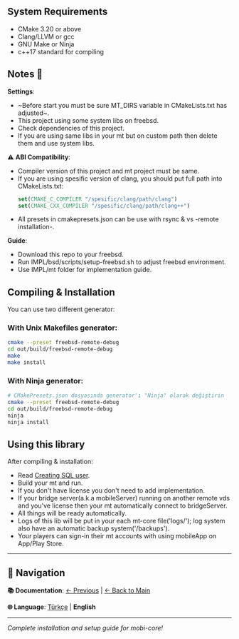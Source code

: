 ## System Requirements 

- CMake 3.20 or above
- Clang/LLVM or gcc
- GNU Make or Ninja
- c++17 standard for compiling

## Notes 📝

**Settings**:
- ~Before start you must be sure MT_DIRS variable in CMakeLists.txt has adjusted~.
- This project using some system libs on freebsd.
- Check dependencies of this project.
- If you are using same libs in your mt but on custom path then delete them and use system libs.

⚠️ **ABI Compatibility**: 
- Compiler version of this project and mt project must be same.
- If you are using spesific version of clang, you should put full path into CMakeLists.txt:
  ```cmake
  set(CMAKE_C_COMPILER "/spesific/clang/path/clang")
  set(CMAKE_CXX_COMPILER "/spesific/clang/path/clang++")
  ```
- All presets in cmakepresets.json can be use with rsync & vs -remote installation-.

**Guide**:
- Download this repo to your freebsd.
- Run IMPL/bsd/scripts/setup-freebsd.sh to adjust freebsd environment.
- Use IMPL/mt folder for implementation guide.

## Compiling & Installation

You can use two different generator:

### With Unix Makefiles generator:
```bash
cmake --preset freebsd-remote-debug
cd out/build/freebsd-remote-debug
make
make install
```

### With Ninja generator:
```bash
# CMakePresets.json dosyasında generator'ı "Ninja" olarak değiştirin
cmake --preset freebsd-remote-debug
cd out/build/freebsd-remote-debug
ninja
ninja install
```

## Using this library

After compiling & installation:
- Read [Creating SQL user](./tech_tr.md).
- Build your mt and run.
- If you don't have license you don't need to add implementation.
- If your bridge server(a.k.a mobileServer) running on another remote vds and you've license then your mt automatically connect to bridgeServer.
- All things will be ready automatically.
- Logs of this lib will be put in your each mt-core file('logs/'); log system also have an automatic backup system('/backups').
- Your players can sign-in their mt accounts with using mobileApp on App/Play Store.

---

## 📖 Navigation

**📚 Documentation**: [← Previous](./packets_en.md) | [← Back to Main](../en.md)

**🌐 Language**: [Türkçe](./this_tr.md) | **English**

---

*Complete installation and setup guide for mobi-core!*
